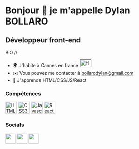 Bonjour 👋 je m'appelle Dylan BOLLARO
======================

Développeur front-end
-----------------

BIO //



* 🌍 J'habite à Cannes en france <a href="" target="_blank" rel=""><img src="https://upload.wikimedia.org/wikipedia/commons/thumb/b/bc/Flag_of_France_%281794%E2%80%931815%2C_1830%E2%80%931974%2C_2020%E2%80%93present%29.svg/langfr-225px-Flag_of_France_%281794%E2%80%931815%2C_1830%E2%80%931974%2C_2020%E2%80%93present%29.svg.png" width="36" height="23" alt="HTML5" /></a>
* ✉️ Vous pouvez me contacter à [bollarodylan@gmail.com](mailto:bollarodylan@gmail.com)
* 🧠 J'apprends HTML/CSS/JS/React

### Compétences 

<p align="left">
  <img src="https://raw.githubusercontent.com/danielcranney/readme-generator/main/public/icons/skills/html5-colored.svg" width="36" height="36" alt="HTML5" />
  <img src="https://raw.githubusercontent.com/danielcranney/readme-generator/main/public/icons/skills/css3-colored.svg" width="36" height="36" alt="CSS3" />
  <img src="https://raw.githubusercontent.com/danielcranney/readme-generator/main/public/icons/skills/javascript-colored.svg" width="36" height="36" alt="Javascript" />
  <img src="https://raw.githubusercontent.com/danielcranney/readme-generator/main/public/icons/skills/react-colored.svg" width="36" height="36" alt="React" />
</p>

### Socials

<p align="left"> 
<img src="https://raw.githubusercontent.com/danielcranney/readme-generator/main/public/icons/socials/discord.svg" width="32" height="32" />
<img src="https://raw.githubusercontent.com/danielcranney/readme-generator/main/public/icons/socials/github.svg" width="32" height="32" />
<img src="https://raw.githubusercontent.com/danielcranney/readme-generator/main/public/icons/socials/linkedin.svg" width="32" height="32" />
